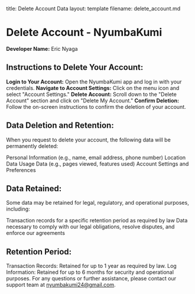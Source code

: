title: Delete Account Data
layout: template
filename: delete_account.md

# Delete Account - NyumbaKumi

**Developer Name:** Eric Nyaga

## Instructions to Delete Your Account:

**Login to Your Account:** Open the NyumbaKumi app and log in with your credentials.
**Navigate to Account Settings:** Click on the menu icon and select "Account Settings."
**Delete Account:** Scroll down to the "Delete Account" section and click on "Delete My Account."
**Confirm Deletion:** Follow the on-screen instructions to confirm the deletion of your account.

## Data Deletion and Retention:

When you request to delete your account, the following data will be permanently deleted:

Personal Information (e.g., name, email address, phone number)
Location Data
Usage Data (e.g., pages viewed, features used)
Account Settings and Preferences

## Data Retained:

Some data may be retained for legal, regulatory, and operational purposes, including:

Transaction records for a specific retention period as required by law
Data necessary to comply with our legal obligations, resolve disputes, and enforce our agreements

## Retention Period:

Transaction Records: Retained for up to 1 year as required by law.
Log Information: Retained for up to 6 months for security and operational purposes.
For any questions or further assistance, please contact our support team at [nyumbakumi24@gmail.com](nyumbakumi24@gmail.com).
